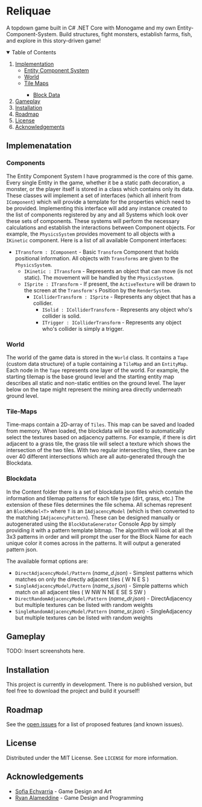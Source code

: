 <!--
[![Contributors][contributors-shield]][contributors-url]
[![Forks][forks-shield]][forks-url]
[![Stargazers][stars-shield]][stars-url]
[![Issues][issues-shield]][issues-url]
[![MIT License][license-shield]][license-url]
[![LinkedIn][linkedin-shield]][linkedin-url]
-->


# Reliquae

A topdown game built in C# .NET Core with Monogame and my own Entity-Component-System. Build structures, fight monsters, establish farms, fish, and explore in this story-driven game!

<!-- TABLE OF CONTENTS -->
<details open="open">
  <summary>Table of Contents</summary>
  <ol>
    <li><a href="#implementation">Implementation</a>
      <ul>
        <li><a href="#Components">Entity Component System</a></li>
        <li><a href="#world">World</a></li>
        <li><a href="#tilemap">Tile Maps</a></li>
        <ul>
          <li><a href="#blockdata">Block Data</a></li>
        </ul>
      </ul>
    </li>
    <li><a href="#gameplay">Gameplay</a></li>
    <li><a href="#installation">Installation</a></li>
    <li><a href="#roadmap">Roadmap</a></li>
    <li><a href="#license">License</a></li>
    <li><a href="#acknowledgements">Acknowledgements</a></li>
  </ol>
</details>


## Implemenatation

### Components

The Entity Component System I have programmed is the core of this game. Every single Entity in the game, whether it be a static path decoration, a monster, or the player itself is stored in a class which contains only its data. These classes will implement a set of interfaces (which all inherit from `IComponent`) which will provide a template for the properties which need to be provided. Implementing this interface will add any instance created to the list of components registered by any and all Systems which look over these sets of components. These systems will perform the necessary calculations and establish the interactions between Component objects. For example, the `PhysicsSystem` provides movement to all objects with a `IKinetic` component. Here is a list of all available Component interfaces:

  - `ITransform : IComponent` - Basic `Transform` Component that holds positional information. All objects with `Transforms` are given to the `PhysicsSystem`.
    - `IKinetic : ITransform` - Represents an object that can move (is not static). The movement will be handled by the `PhysicsSystem`.
    - `ISprite : ITransform` - If present, the `ActiveTexture` will be drawn to the screen at the `Transform's` Position by the `RenderSystem`.
        - `IColliderTransform : ISprite` - Represents any object that has a collider.
          - `ISolid : IColliderTransform` - Represents any object who's collider is solid.
          - `ITrigger : IColliderTransform` - Represents any object who's collider is simply a trigger.

### World

The world of the game data is stored in the `World` class. It contains a `Tape` (custom data structure) of a tuple containing a `TileMap` and an `EntityMap`.
Each node in the `Tape` represents one layer of the world. For example, the starting tilemap is the base ground level and the starting entity map describes all static and non-static entities on the ground level. The layer below on the tape might represent the mining area directly underneath ground level.

### Tile-Maps

Time-maps contain a 2D-array of `Tiles`. This map can be saved and loaded from memory. 
When loaded, the blockdata will be used to automatically select the textures based on adjacency patterns.
For example, if there is dirt adjacent to a grass tile, the grass tile will select a texture which shows the intersection of the two tiles.
With two regular intersecting tiles, there can be over 40 different intersections which are all auto-generated through the Blockdata.

### Blockdata

In the Content folder there is a set of blockdata json files which contain the information and tilemap patterns for each tile type (dirt, grass, etc.)
The extension of these files determines the file schema. All schemas represent an `BlockModel<T>` where `T` is an `IAdjacencyModel` (which is then converted to the matching `IAdjacencyPattern`). These can be designed manually or autogenerated using the `BlockDataGenerator` Console App by simply providing it with a pattern template bitmap. The algorithm will look at all the 3x3 patterns in order and will prompt the user for the Block Name for
each unique color it comes across in the patterns. It will output a generated pattern json.

The available format options are:

 - `DirectAdjacencyModel/Pattern` (*name_d.json*) - Simplest patterns which matches on only the directly adjacent tiles ( W N E S )
 - `SingleAdjacencyModel/Pattern` (*name_s.json*) - Simple patterns which match on all adjacent tiles ( W NW N NE E SE S SW )
 - `DirectRandomAdjacencyModel/Pattern` (*name_dr.json*) - DirectAdjacency but multiple textures can be listed with random weights
 - `SingleRandomAdjacencyModel/Pattern` (*name_sr.json*) - SingleAdjacency but multiple textures can be listed with random weights

## Gameplay

TODO: Insert screenshots here.

## Installation

This project is currently in development. There is no published version, but feel free to download the project and build it yourself!

## Roadmap

See the [open issues](https://github.com/RyanAlameddine/Reliquae/issues) for a list of proposed features (and known issues).

## License

Distributed under the MIT License. See `LICENSE` for more information.

## Acknowledgements
* [Sofia Echvarria](https://github.com/21EchavarriaS) - Game Design and Art
* [Ryan Alameddine](https://github.com/RyanAlameddine) - Game Design and Programming
